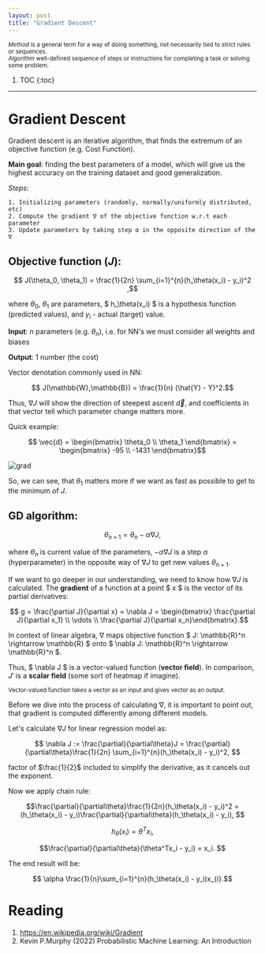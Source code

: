 ```yaml
---
layout: post
title: "Gradient Descent"
---
```


<sub> _Method_ is a general term for a way of doing something, not necessarily tied to strict rules or sequences.  
_Algorithm_ well-defined sequence of steps or instructions for completing a task or solving some problem. <sub>

1. TOC
{:toc}

---


# Gradient Descent

Gradient descent is an iterative algorithm, that finds the extremum of an objective function (e.g. Cost Function).

**Main goal**: finding the best parameters of a model, which will give us the highest accuracy on the training dataset and good generalization.

_Steps_: 

    1. Initializing parameters (randomly, normally/uniformly distributed, etc) 
    2. Compute the gradient ∇ of the objective function w.r.t each parameter
    3. Update parameters by taking step α in the opposite direction of the ∇

## Objective function ($J$):

$$ J(\theta_0, \theta_1) = \frac{1}{2n} \sum_{i=1}^{n}(h_\theta(x_i) - y_i)^2 ,$$

where $\theta_0$, $\theta_1$ are parameters, $ h_\theta(x_i) $ is a hypothesis function (predicted values), and $y_i$ - actual (target) value.

**Input**: $n$ parameters (e.g. $\theta_n$), i.e. for NN's we must consider all weights and biases 

**Output**: 1 number (the cost)

Vector denotation commonly used in NN: 

$$ J(\mathbb{W},\mathbb{B}) = \frac{1}{n} (\hat{Y} - Y)^2.$$

Thus, $\nabla J$ will show the direction of steepest ascent $\vec{d}$, and coefficients in that vector tell which parameter change matters more.

Quick example:


$$ \vec{d} = \begin{bmatrix} \theta_0 \\ \theta_1 \end{bmatrix} = \begin{bmatrix} -95 \\ -1431 \end{bmatrix}$$  


![grad](https://github.com/VolShyn/VolShyn.github.io/assets/78854637/5230a0fc-cb61-45b5-b70b-caa77596c10f)


So, we can see, that $\theta_1$ matters more if we want as fast as possible to get to the minimum of $J$.   

## GD algorithm:

$$ \theta_{n+1} = \theta_n - \alpha \nabla J,  $$

where $\theta_n$ is current value of the parameters, $- \alpha \nabla J$ is a step $\alpha$ (hyperparameter) in the opposite way of $\nabla J$ to get new values $\theta_{n+1}$.

If we want to go deeper in our understanding, we need to know how $\nabla J$ is calculated. The **gradient** of a function at a point $ x $ is the vector of its partial derivatives: 

$$ g = \frac{\partial J}{\partial x} = \nabla J = \begin{bmatrix} \frac{\partial J}{\partial x_1} \\ \vdots \\ \frac{\partial J}{\partial x_n}\end{bmatrix}.$$ 

In context of linear algebra, $\nabla$ maps objective function $ J: \mathbb{R}^n \rightarrow \mathbb{R} $ onto $ \nabla J: \mathbb{R}^n \rightarrow \mathbb{R}^n $.

Thus, $ \nabla J $ is a vector-valued function (**vector field**). In comparison, $J'$ is a **scalar field** (some sort of heatmap if imagine). 

<sub> Vector-valued function takes a vector as an input and gives vector as an output.<sub>

Before we dive into the process of calculating $\nabla$, it is important to point out, that gradient is computed differently among different models.

Let's calculate $\nabla J$ for linear regression model as: 

$$ \nabla J := \frac{\partial}{\partial\theta}J = \frac{\partial}{\partial\theta}\frac{1}{2n} \sum_{i=1}^{n}(h_\theta(x_i) - y_i)^2,  $$

factor of $\frac{1}{2}$ included to simplify the derivative, as it cancels out the exponent.

Now we apply chain rule:

$$\frac{\partial}{\partial\theta}\frac{1}{2n}(h_\theta(x_i) - y_i)^2 = (h_\theta(x_i) - y_i)\frac{\partial}{\partial\theta}(h_\theta(x_i) - y_i), $$

$$h_\theta(x_i) = \theta^T x_i, $$

$$\frac{\partial}{\partial\theta}(\theta^Tx_i - y_i) = x_i. $$


The end result will be:

$$ \alpha \frac{1}{n}\sum_{i=1}^{n}(h_\theta(x_i) - y_i)x_{i}.$$



# Reading

1. https://en.wikipedia.org/wiki/Gradient
2. Kevin P.Murphy (2022) Probabilistic Machine Learning: An Introduction 
